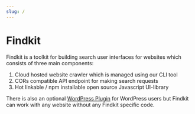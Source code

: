```yaml
---
slug: /
---
```


# Findkit


Findkit is a toolkit for building search user interfaces for websites which
consists of three main components:

1. Cloud hosted website crawler which is managed using our CLI tool
2. CORs compatible API endpoint for making search requests
3. Hot linkable / npm installable open source Javascript UI-library

There is also an optional [WordPress
Plugin](https://github.com/findkit/wp-findkit) for WordPress users but Findkit
can work with any website without any Findkit specific code.

